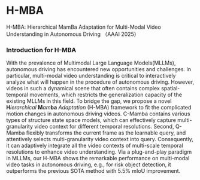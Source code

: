 # H-MBA
H-MBA: Hierarchical MamBa Adaptation for Multi-Modal Video Understanding in Autonomous Driving （AAAI 2025）
### Introduction for H-MBA ###

With the prevalence of Multimodal Large Language Models(MLLMs), autonomous driving has encountered new opportunities and challenges. 
In particular, multi-modal video understanding is critical to interactively analyze what will happen in the procedure of autonomous driving.
However, videos in such a dynamical scene that often contains complex spatial-temporal movements,
which restricts the generalization capacity of the existing MLLMs in this field.
To bridge the gap, 
we propose a novel $\textbf{H}ierarchical$ $\textbf{M}am\textbf{ba}$ $Adaptation$ (H-MBA) framework to fit the complicated motion changes in autonomous driving videos.
C-Mamba contains various types of structure state space models,
which can effectively capture multi-granularity video context for different temporal resolutions.
Second,
Q-Mamba flexibly transforms the current frame as the learnable query, 
and attentively selects multi-granularity video context into query.
Consequently,
it can adaptively integrate all the video contexts of multi-scale temporal resolutions to enhance video understanding.
Via a plug-and-play paradigm in MLLMs,
our H-MBA shows the remarkable performance on multi-modal video tasks in autonomous driving,
e.g., for risk object detection, 
it outperforms the previous SOTA method with 5.5\% mIoU improvement.
